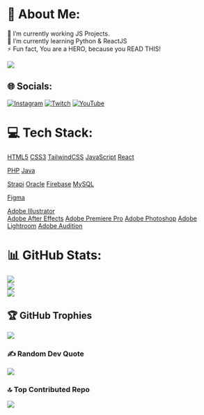 # 💫 About Me:
🔭 I’m currently working JS Projects.<br>🌱 I’m currently learning Python & ReactJS<br>⚡ Fun fact, You are a HERO, because you READ THIS!

[![](https://visitcount.itsvg.in/api?id=HoshangPc&icon=5&color=1)](https://visitcount.itsvg.in)

## 🌐 Socials:
[![Instagram](https://img.shields.io/badge/Instagram-%23E4405F.svg?logo=Instagram&logoColor=white)](https://instagram.com/hoshang.esmahil) [![Twitch](https://img.shields.io/badge/Twitch-%239146FF.svg?logo=Twitch&logoColor=white)](https://twitch.tv/hoshang) [![YouTube](https://img.shields.io/badge/YouTube-%23FF0000.svg?logo=YouTube&logoColor=white)](https://youtube.com/@HoshangDev) 

# 💻 Tech Stack:

[HTML5](https://img.shields.io/badge/html5-%23E34F26.svg?style=flat&logo=html5&logoColor=white) 
[CSS3](https://img.shields.io/badge/css3-%231572B6.svg?style=flat&logo=css3&logoColor=white) 
[TailwindCSS](https://img.shields.io/badge/tailwindcss-%2338B2AC.svg?style=flat&logo=tailwind-css&logoColor=white) 
[JavaScript](https://img.shields.io/badge/javascript-%23323330.svg?style=flat&logo=javascript&logoColor=%23F7DF1E) 
[React](https://img.shields.io/badge/react-%2320232a.svg?style=flat&logo=react&logoColor=%2361DAFB) 

[PHP](https://img.shields.io/badge/php-%23777BB4.svg?style=flat&logo=php&logoColor=white) 
[Java](https://img.shields.io/badge/java-%23ED8B00.svg?style=flat&logo=java&logoColor=white) 

[Strapi](https://img.shields.io/badge/strapi-%232E7EEA.svg?style=flat&logo=strapi&logoColor=white) 
[Oracle](https://img.shields.io/badge/Oracle-F80000?style=flat&logo=oracle&logoColor=white) 
[Firebase](https://img.shields.io/badge/firebase-%23039BE5.svg?style=flat&logo=firebase) 
[MySQL](https://img.shields.io/badge/mysql-%2300f.svg?style=flat&logo=mysql&logoColor=white) 

[Figma](https://img.shields.io/badge/figma-%23F24E1E.svg?style=flat&logo=figma&logoColor=white) 

[Adobe Illustrator](https://img.shields.io/badge/adobeillustrator-%23FF9A00.svg?style=flat&logo=adobeillustrator&logoColor=white) 	
[Adobe After Effects](https://img.shields.io/badge/Adobe%20After%20Effects-9999FF.svg?style=flat&logo=Adobe%20After%20Effects&logoColor=white)
[Adobe Premiere Pro](https://img.shields.io/badge/Adobe%20Premiere%20Pro-9999FF.svg?style=flat&logo=Adobe%20Premiere%20Pro&logoColor=white) 
[Adobe Photoshop](https://img.shields.io/badge/adobephotoshop-%2331A8FF.svg?style=flat&logo=adobephotoshop&logoColor=white) 
[Adobe Lightroom](https://img.shields.io/badge/Adobe%20Lightroom-31A8FF.svg?style=flat&logo=Adobe%20Lightroom&logoColor=white) 
[Adobe Audition](https://img.shields.io/badge/Adobe%20Audition-9999FF.svg?style=flat&logo=Adobe%20Audition&logoColor=white) 
# 📊 GitHub Stats:
![](https://github-readme-stats.vercel.app/api?username=HoshangPc&theme=dark&hide_border=false&include_all_commits=false&count_private=false)<br/>
![](https://github-readme-streak-stats.herokuapp.com/?user=HoshangPc&theme=dark&hide_border=false)<br/>
![](https://github-readme-stats.vercel.app/api/top-langs/?username=HoshangPc&theme=dark&hide_border=false&include_all_commits=false&count_private=false&layout=compact)

## 🏆 GitHub Trophies
![](https://github-profile-trophy.vercel.app/?username=HoshangPc&theme=radical&no-frame=false&no-bg=false&margin-w=4)

### ✍️ Random Dev Quote
![](https://quotes-github-readme.vercel.app/api?type=horizontal&theme=radical)

### 🔝 Top Contributed Repo
![](https://github-contributor-stats.vercel.app/api?username=HoshangPc&limit=5&theme=radical&combine_all_yearly_contributions=true)


